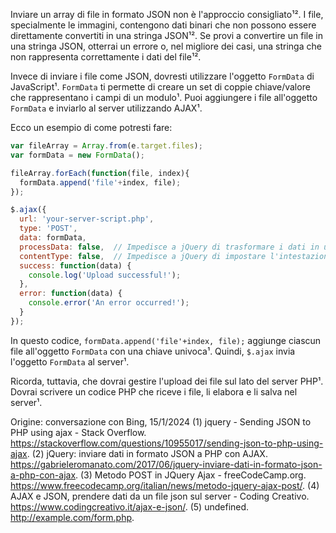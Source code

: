 Inviare un array di file in formato JSON non è l'approccio consigliato¹². I file, specialmente le immagini, contengono dati binari che non possono essere direttamente convertiti in una stringa JSON¹². Se provi a convertire un file in una stringa JSON, otterrai un errore o, nel migliore dei casi, una stringa che non rappresenta correttamente i dati del file¹².

Invece di inviare i file come JSON, dovresti utilizzare l'oggetto `FormData` di JavaScript¹. `FormData` ti permette di creare un set di coppie chiave/valore che rappresentano i campi di un modulo¹. Puoi aggiungere i file all'oggetto `FormData` e inviarlo al server utilizzando AJAX¹.

Ecco un esempio di come potresti fare:

```javascript
var fileArray = Array.from(e.target.files);
var formData = new FormData();

fileArray.forEach(function(file, index){
  formData.append('file'+index, file);
});

$.ajax({
  url: 'your-server-script.php',
  type: 'POST',
  data: formData,
  processData: false,  // Impedisce a jQuery di trasformare i dati in una stringa di query
  contentType: false,  // Impedisce a jQuery di impostare l'intestazione del tipo di contenuto
  success: function(data) {
    console.log('Upload successful!');
  },
  error: function(data) {
    console.error('An error occurred!');
  }
});
```

In questo codice, `formData.append('file'+index, file);` aggiunge ciascun file all'oggetto `FormData` con una chiave univoca¹. Quindi, `$.ajax` invia l'oggetto `FormData` al server¹.

Ricorda, tuttavia, che dovrai gestire l'upload dei file sul lato del server PHP¹. Dovrai scrivere un codice PHP che riceve i file, li elabora e li salva nel server¹.

Origine: conversazione con Bing, 15/1/2024
(1) jquery - Sending JSON to PHP using ajax - Stack Overflow. https://stackoverflow.com/questions/10955017/sending-json-to-php-using-ajax.
(2) jQuery: inviare dati in formato JSON a PHP con AJAX. https://gabrieleromanato.com/2017/06/jquery-inviare-dati-in-formato-json-a-php-con-ajax.
(3) Metodo POST in JQuery Ajax - freeCodeCamp.org. https://www.freecodecamp.org/italian/news/metodo-jquery-ajax-post/.
(4) AJAX e JSON, prendere dati da un file json sul server - Coding Creativo. https://www.codingcreativo.it/ajax-e-json/.
(5) undefined. http://example.com/form.php.